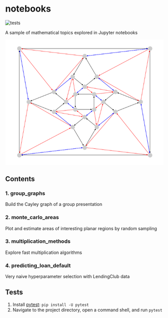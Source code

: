 # notebooks

![tests](https://github.com/dmjz/notebooks/workflows/tests/badge.svg)

A sample of mathematical topics explored in Jupyter notebooks

![cayley_graph](docs/cayley_graph_2.PNG)



## Contents

### 1. group_graphs

Build the Cayley graph of a group presentation

### 2. monte_carlo_areas

Plot and estimate areas of interesting planar regions by random sampling

### 3. multiplication_methods

Explore fast multiplication algorithms

### 4. predicting_loan_default

Very naive hyperparameter selection with LendingClub data



## Tests

1. Install [pytest](https://docs.pytest.org/en/stable/getting-started.html): ```pip install -U pytest```
2. Navigate to the project directory, open a command shell, and run ```pytest```
